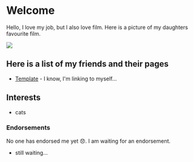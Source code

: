 # Welcome

Hello, I love my job, but I also love film. Here is a picture of my daughters favourite film.

![](https://www.google.co.uk/url?sa=i&source=images&cd=&ved=2ahUKEwjjwJH1ktvcAhUyx4UKHVU1A4cQjRx6BAgBEAU&url=https%3A%2F%2Fwall.alphacoders.com%2Fby_sub_category.php%3Fid%3D199701%26name%3DThe%2BLion%2BKing%2BWallpapers&psig=AOvVaw3-xQgPFyKp8Drvgc-LCYv9&ust=1533738398590419)

## Here is a list of my friends and their pages

* [Template](/data-fellowship-git/template) - I know, I'm linking to myself...

## Interests

* cats

### Endorsements

No one has endorsed me yet 😞. I am waiting for an endorsement.

* still waiting...
